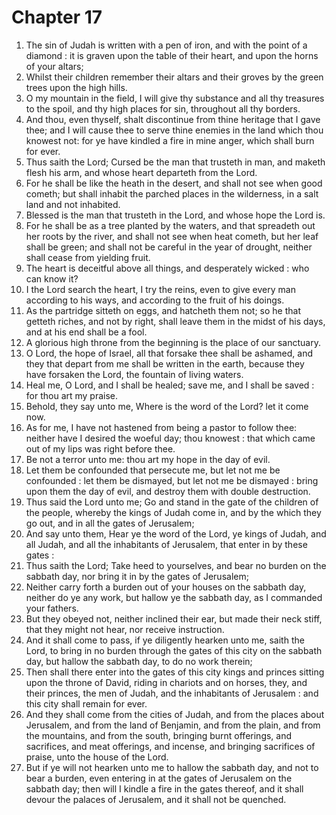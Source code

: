 # Chapter 17

1. The sin of Judah is written with a pen of iron, and with the point of a diamond : it is graven upon the table of their heart, and upon the horns of your altars;
2. Whilst their children remember their altars and their groves by the green trees upon the high hills.
3. O my mountain in the field, I will give thy substance and all thy treasures to the spoil, and thy high places for sin, throughout all thy borders.
4. And thou, even thyself, shalt discontinue from thine heritage that I gave thee; and I will cause thee to serve thine enemies in the land which thou knowest not: for ye have kindled a fire in mine anger, which shall burn for ever.
5. Thus saith the Lord; Cursed be the man that trusteth in man, and maketh flesh his arm, and whose heart departeth from the Lord.
6. For he shall be like the heath in the desert, and shall not see when good cometh; but shall inhabit the parched places in the wilderness, in a salt land and not inhabited.
7. Blessed is the man that trusteth in the Lord, and whose hope the Lord is.
8. For he shall be as a tree planted by the waters, and that spreadeth out her roots by the river, and shall not see when heat cometh, but her leaf shall be green; and shall not be careful in the year of drought, neither shall cease from yielding fruit.
9. The heart is deceitful above all things, and desperately wicked : who can know it?
10. I the Lord search the heart, I try the reins, even to give every man according to his ways, and according to the fruit of his doings.
11. As the partridge sitteth on eggs, and hatcheth them not; so he that getteth riches, and not by right, shall leave them in the midst of his days, and at his end shall be a fool.
12. A glorious high throne from the beginning is the place of our sanctuary.
13. O Lord, the hope of Israel, all that forsake thee shall be ashamed, and they that depart from me shall be written in the earth, because they have forsaken the Lord, the fountain of living waters.
14. Heal me, O Lord, and I shall be healed; save me, and I shall be saved : for thou art my praise.
15. Behold, they say unto me, Where is the word of the Lord? let it come now.
16. As for me, I have not hastened from being a pastor to follow thee: neither have I desired the woeful day; thou knowest : that which came out of my lips was right before thee.
17. Be not a terror unto me: thou art my hope in the day of evil.
18. Let them be confounded that persecute me, but let not me be confounded : let them be dismayed, but let not me be dismayed : bring upon them the day of evil, and destroy them with double destruction.
19. Thus said the Lord unto me; Go and stand in the gate of the children of the people, whereby the kings of Judah come in, and by the which they go out, and in all the gates of Jerusalem;
20. And say unto them, Hear ye the word of the Lord, ye kings of Judah, and all Judah, and all the inhabitants of Jerusalem, that enter in by these gates :
21. Thus saith the Lord; Take heed to yourselves, and bear no burden on the sabbath day, nor bring it in by the gates of Jerusalem;
22. Neither carry forth a burden out of your houses on the sabbath day, neither do ye any work, but hallow ye the sabbath day, as I commanded your fathers.
23. But they obeyed not, neither inclined their ear, but made their neck stiff, that they might not hear, nor receive instruction.
24. And it shall come to pass, if ye diligently hearken unto me, saith the Lord, to bring in no burden through the gates of this city on the sabbath day, but hallow the sabbath day, to do no work therein;
25. Then shall there enter into the gates of this city kings and princes sitting upon the throne of David, riding in chariots and on horses, they, and their princes, the men of Judah, and the inhabitants of Jerusalem : and this city shall remain for ever.
26. And they shall come from the cities of Judah, and from the places about Jerusalem, and from the land of Benjamin, and from the plain, and from the mountains, and from the south, bringing burnt offerings, and sacrifices, and meat offerings, and incense, and bringing sacrifices of praise, unto the house of the Lord.
27. But if ye will not hearken unto me to hallow the sabbath day, and not to bear a burden, even entering in at the gates of Jerusalem on the sabbath day; then will I kindle a fire in the gates thereof, and it shall devour the palaces of Jerusalem, and it shall not be quenched.


